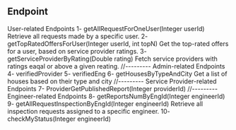 ## Endpoint
User-related Endpoints
1- getAllRequestForOneUser(Integer userId)
Retrieve all requests made by a specific user.
2- getTopRatedOffersForUser(Integer userId, int topN)
Get the top-rated offers for a user, based on service provider ratings.
3- getServiceProviderByRating(Double rating)
Fetch service providers with ratings eaqal or above a given reating.
//---------
Admin-related Endpoints
4- verifiedProvider
5- verifiedEng
6- getHousesByTypeAndCity
Get a list of houses based on their type and city
//---------
Service Provider-related Endpoints
7- ProviderGetPublishedReport(Integer providerId)
//---------
Engineer-related Endpoints
8- getReportsNumByEngId(Integer engineerId)
9- getAllRequestInspectionByEngId(Integer engineerId)
Retrieve all inspection requests assigned to a specific engineer.
10- checkMyStatus(Integer engineerId)


